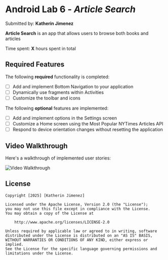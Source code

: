 # Android Lab 6 - _Article Search_

Submitted by: **Katherin Jimenez**

**Article Search** is an app that allows users to browse both books and articles

Time spent: **X** hours spent in total

## Required Features

The following **required** functionality is completed:

- [ ] Add and implement Bottom Navigation to your application
- [ ] Dynamically use fragments within Activities
- [ ] Customize the toolbar and icons

The following **optional** features are implemented:

- [ ] Add and implement options in the Settings screen
- [ ] Customize a Home screen using the Most Popular NYTimes Articles API
- [ ] Respond to device orientation changes without resetting the application

## Video Walkthrough

Here's a walkthrough of implemented user stories:

<img src='./resources/articlesearch.gif' title='Video Walkthrough' width='' alt='Video Walkthrough' />

## License

    Copyright [2025] [Katherin Jimenez]

    Licensed under the Apache License, Version 2.0 (the "License");
    you may not use this file except in compliance with the License.
    You may obtain a copy of the License at

        http://www.apache.org/licenses/LICENSE-2.0

    Unless required by applicable law or agreed to in writing, software
    distributed under the License is distributed on an "AS IS" BASIS,
    WITHOUT WARRANTIES OR CONDITIONS OF ANY KIND, either express or implied.
    See the License for the specific language governing permissions and
    limitations under the License.
